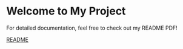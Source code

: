 # Welcome to My Project

For detailed documentation, feel free to check out my README PDF!

[README](./final.pdf)
